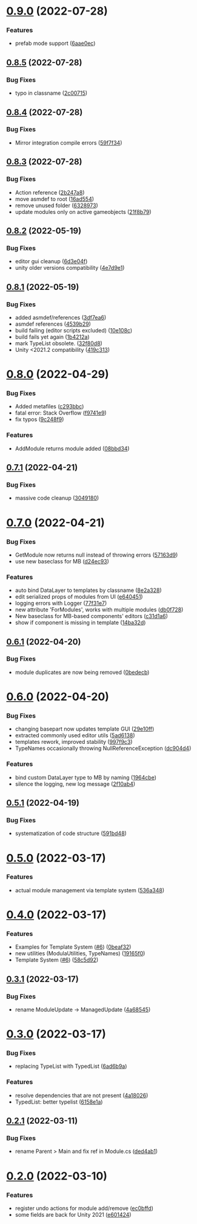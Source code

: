 # [0.9.0](https://github.com/twistapps/modula/compare/0.8.5...0.9.0) (2022-07-28)


### Features

* prefab mode support ([6aae0ec](https://github.com/twistapps/modula/commit/6aae0ece6a70dde447acce4d81a1c979ad20b5d6))

## [0.8.5](https://github.com/twistapps/modula/compare/0.8.4...0.8.5) (2022-07-28)


### Bug Fixes

* typo in classname ([2c00715](https://github.com/twistapps/modula/commit/2c00715a7b1663d449181a77d238edcd2e322fc5))

## [0.8.4](https://github.com/twistapps/modula/compare/0.8.3...0.8.4) (2022-07-28)


### Bug Fixes

* Mirror integration compile errors ([59f7f34](https://github.com/twistapps/modula/commit/59f7f349d738d89a408385b1dff9284f85764aa6))

## [0.8.3](https://github.com/twistapps/modula/compare/0.8.2...0.8.3) (2022-07-28)


### Bug Fixes

* Action reference ([2b247a8](https://github.com/twistapps/modula/commit/2b247a827280bf58b86202a9c183492d2d3db427))
* move asmdef to root ([16ad554](https://github.com/twistapps/modula/commit/16ad5544ab8c9ecb973cbe724733e6a1808fed60))
* remove unused folder ([6328973](https://github.com/twistapps/modula/commit/6328973d179657207ad1c94140565f15f233ae83))
* update modules only on active gameobjects ([21f8b79](https://github.com/twistapps/modula/commit/21f8b7930b64aee76f62b21d25d631a966dca998))

## [0.8.2](https://github.com/twistapps/modula/compare/0.8.1...0.8.2) (2022-05-19)


### Bug Fixes

* editor gui cleanup ([6d3e04f](https://github.com/twistapps/modula/commit/6d3e04f3c3c759965d1e18b610e91000b3cd3d70))
* unity older versions compatibility ([4e7d9e1](https://github.com/twistapps/modula/commit/4e7d9e16e6e5b652af92e12560922cfa7444e949))

## [0.8.1](https://github.com/twistapps/modula/compare/0.8.0...0.8.1) (2022-05-19)


### Bug Fixes

* added asmdef/references ([3df7ea6](https://github.com/twistapps/modula/commit/3df7ea6f272cf807c4217c41c8f086871eba0945))
* asmdef references ([4539b29](https://github.com/twistapps/modula/commit/4539b29c07f99d79a87c2cc09118899d0f50338e))
* build failing (editor scripts excluded) ([10e108c](https://github.com/twistapps/modula/commit/10e108c38187561f7bf4c9198520bad895c04633))
* build fails yet again ([1b4212a](https://github.com/twistapps/modula/commit/1b4212a3e1aeffa23153395ce84349ca18567180))
* mark TypeList obsolete. ([32f80d8](https://github.com/twistapps/modula/commit/32f80d8332779142d06589058850ed2a6b2bf1d2))
* Unity <2021.2 compatibility ([419c313](https://github.com/twistapps/modula/commit/419c313a74ec17bc1496cd04082bcdbfa8aa020e))

# [0.8.0](https://github.com/twistapps/modula/compare/0.7.1...0.8.0) (2022-04-29)


### Bug Fixes

* Added metafiles ([c293bbc](https://github.com/twistapps/modula/commit/c293bbcf3886038e3b0208bb007f0f9b196760f8))
* fatal error: Stack Overflow ([f9741e9](https://github.com/twistapps/modula/commit/f9741e95408de0c8739f3a8a043dbeb30e866b79))
* fix typos ([9c248f9](https://github.com/twistapps/modula/commit/9c248f9b45bd4a9cf9197027f16117adcec3106b))


### Features

* AddModule returns module added ([08bbd34](https://github.com/twistapps/modula/commit/08bbd3467b6039c21986bd61ac955587064ef291))

## [0.7.1](https://github.com/twistapps/modula/compare/0.7.0...0.7.1) (2022-04-21)


### Bug Fixes

* massive code cleanup ([3049180](https://github.com/twistapps/modula/commit/3049180c323896c050619036576373289fb45745))

# [0.7.0](https://github.com/twistapps/modula/compare/0.6.1...0.7.0) (2022-04-21)


### Bug Fixes

* GetModule now returns null instead of throwing errors ([57163d9](https://github.com/twistapps/modula/commit/57163d91e4fb4dc6417048d7a7a4e5ad2cc2eb6f))
* use new baseclass for MB ([d24ec93](https://github.com/twistapps/modula/commit/d24ec936c53d8239ab91c96f8e69851c6b9453db))


### Features

* auto bind DataLayer to templates by classname ([8e2a328](https://github.com/twistapps/modula/commit/8e2a328c12ce55cf511b86fc240d74dbc4f691fe))
* edit serialized props of modules from UI ([e640451](https://github.com/twistapps/modula/commit/e64045180b7a1cf602e5acad85e915f00be2a3ad))
* logging errors with Logger ([77f31e7](https://github.com/twistapps/modula/commit/77f31e704e1416e0e21cc4f5612b01b4d5353894))
* new attribute 'ForModules', works with multiple modules ([db0f728](https://github.com/twistapps/modula/commit/db0f72819a46de1849dc7a4704552246d0c266c8))
* New baseclass for MB-based components' editors ([c31d1a6](https://github.com/twistapps/modula/commit/c31d1a681450e2ec907942316767fb225e0f7439))
* show if component is missing in template ([14ba32d](https://github.com/twistapps/modula/commit/14ba32d64650e39a3af1614fd8dfdcf8fab9a9ff))

## [0.6.1](https://github.com/twistapps/modula/compare/0.6.0...0.6.1) (2022-04-20)


### Bug Fixes

* module duplicates are now being removed ([0bedecb](https://github.com/twistapps/modula/commit/0bedecb3df9ca3ed8a46ee1b0a1c21992f2a957f))

# [0.6.0](https://github.com/twistapps/modula/compare/0.5.1...0.6.0) (2022-04-20)


### Bug Fixes

* changing basepart now updates template GUI ([29e10ff](https://github.com/twistapps/modula/commit/29e10ff32f756df4434454ae60f53cd4a52a8606))
* extracted commonly used editor utils ([5ad6138](https://github.com/twistapps/modula/commit/5ad61387ca3fba0c451d05d4da372683fbb426cb))
* templates rework, improved stability ([997f9c3](https://github.com/twistapps/modula/commit/997f9c301ca6490d6eb2fc0af4e0d15ec44683e6))
* TypeNames occasionally throwing NullReferenceException ([dc904d4](https://github.com/twistapps/modula/commit/dc904d41977c6285de6b21df59912620103dab72))


### Features

* bind custom DataLayer type to MB by naming ([1964cbe](https://github.com/twistapps/modula/commit/1964cbec905c6acc382ec79b68a0e3ad93c4fa70))
* silence the logging, new log message ([2f10ab4](https://github.com/twistapps/modula/commit/2f10ab42fefed335b0ea257a31744417ab21565d))

## [0.5.1](https://github.com/twistapps/modula/compare/0.5.0...0.5.1) (2022-04-19)


### Bug Fixes

* systematization of code structure ([591bd48](https://github.com/twistapps/modula/commit/591bd48b88ce984de6ba236d4c47d31475029e96))

# [0.5.0](https://github.com/twistapps/modula/compare/0.4.0...0.5.0) (2022-03-17)


### Features

* actual module management via template system ([536a348](https://github.com/twistapps/modula/commit/536a348baeef6f352c10d5556d6b49a616f08d35))

# [0.4.0](https://github.com/twistapps/modula/compare/0.3.1...0.4.0) (2022-03-17)


### Features

* Examples for Template System ([#6](https://github.com/twistapps/modula/issues/6)) ([0beaf32](https://github.com/twistapps/modula/commit/0beaf327a3c461de4e01ae39d6959b1ef78d22dd))
* new utilities (ModulaUtilities, TypeNames) ([19165f0](https://github.com/twistapps/modula/commit/19165f06bfa133087061b50f02046493f2ccd4a7))
* Template System ([#6](https://github.com/twistapps/modula/issues/6)) ([58c5d92](https://github.com/twistapps/modula/commit/58c5d9257162f912b9e5ac4c865f7e087b530278))

## [0.3.1](https://github.com/twistapps/modula/compare/0.3.0...0.3.1) (2022-03-17)


### Bug Fixes

* rename ModuleUpdate -> ManagedUpdate ([4a68545](https://github.com/twistapps/modula/commit/4a68545d40c59136899990da893f4ca896d16cfb))

# [0.3.0](https://github.com/twistapps/modula/compare/0.2.1...0.3.0) (2022-03-17)


### Bug Fixes

* replacing TypeList with TypedList ([6ad6b9a](https://github.com/twistapps/modula/commit/6ad6b9adca158e938c942593fbc671bce547feb7))


### Features

* resolve dependencies that are not present ([4a18026](https://github.com/twistapps/modula/commit/4a180261de4c14625fad52b817f5799047990f79))
* TypedList: better typelist ([6158e1a](https://github.com/twistapps/modula/commit/6158e1a30eedae14ec0544fa30d4381b4f625860))

## [0.2.1](https://github.com/twistapps/modula/compare/0.2.0...0.2.1) (2022-03-11)


### Bug Fixes

* rename Parent > Main and fix ref in Module.cs ([ded4ab1](https://github.com/twistapps/modula/commit/ded4ab1ee49aa9e690a44a833d09929903a8b0f1))

# [0.2.0](https://github.com/twistapps/modula/compare/v0.1.0...0.2.0) (2022-03-10)


### Features

* register undo actions for module add/remove ([ec0bffd](https://github.com/twistapps/modula/commit/ec0bffdd746427b34fc37ac17b9cfc8f4244486b))
* some fields are back for Unity 2021 ([e601424](https://github.com/twistapps/modula/commit/e601424c9745c078d61438811c4349fc6d8601cf))
